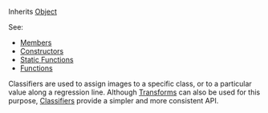 <!-- CLASSIFIER -->

Inherits [Object](../object/object.md)

See:

* [Members](members.md)
* [Constructors](constructors.md)
* [Static Functions](statics.md)
* [Functions](functions.md)

Classifiers are used to assign images to a specific class, or to a particular value along a regression line.  Although [Transforms](../transform/transform.md) can also be used for this purpose, [Classifiers](classifier.md) provide a simpler and more consistent API.
